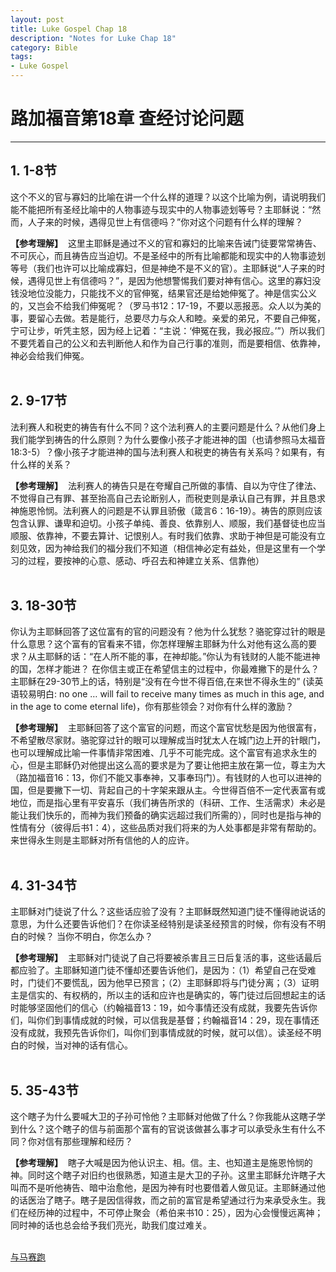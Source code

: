 ```yaml
--- 
layout: post
title: Luke Gospel Chap 18
description: "Notes for Luke Chap 18"
category: Bible
tags: 
- Luke Gospel
---
```


# 路加福音第18章 查经讨论问题

----------------

## 1. 1-8节<br>

这个不义的官与寡妇的比喻在讲一个什么样的道理？以这个比喻为例，请说明我们能不能把所有圣经比喻中的人物事迹与现实中的人物事迹划等号？主耶稣说：“然而，人子来的时候，遇得见世上有信德吗？”你对这个问题有什么样的理解？<br>

**【参考理解】** &nbsp;这里主耶稣是通过不义的官和寡妇的比喻来告诫门徒要常常祷告、不可灰心，而且祷告应当迫切。不是圣经中的所有比喻都能和现实中的人物事迹划等号（我们也许可以比喻成寡妇，但是神绝不是不义的官）。主耶稣说“人子来的时候，遇得见世上有信德吗？”，是因为他想警惕我们要对神有信心。这里的寡妇没钱没地位没能力，只能找不义的官伸冤，结果官还是给她伸冤了。神是信实公义的，又岂会不给我们伸冤呢？（罗马书12：17-19，不要以恶报恶。众人以为美的事，要留心去做。若是能行，总要尽力与众人和睦。亲爱的弟兄，不要自己伸冤，宁可让步，听凭主怒，因为经上记着：“主说：‘伸冤在我，我必报应。’”）所以我们不要凭着自己的公义和去判断他人和作为自己行事的准则，而是要相信、依靠神，神必会给我们伸冤。<br><br>

## 2. 9-17节<br>

法利赛人和税吏的祷告有什么不同？这个法利赛人的主要问题是什么？从他们身上我们能学到祷告的什么原则？为什么要像小孩子才能进神的国（也请参照马太福音18:3-5）？像小孩子才能进神的国与法利赛人和税吏的祷告有关系吗？如果有，有什么样的关系？<br>

**【参考理解】** &nbsp;法利赛人的祷告只是在夸耀自己所做的事情、自以为守住了律法、不觉得自己有罪、甚至抬高自己去论断别人，而税吏则是承认自己有罪，并且恳求神施恩怜悯。法利赛人的问题是不认罪且骄傲（箴言6：16-19）。祷告的原则应该包含认罪、谦卑和迫切。小孩子单纯、善良、依靠别人、顺服，我们基督徒也应当顺服、依靠神，不要去算计、记恨别人。有时我们依靠、求助于神但是可能没有立刻见效，因为神给我们的福分我们不知道（相信神必定有益处，但是这里有一个学习的过程，要按神的心意、感动、呼召去和神建立关系、信靠他）<br><br>

## 3. 18-30节<br>

你认为主耶稣回答了这位富有的官的问题没有？他为什么犹愁？骆驼穿过针的眼是什么意思？这个富有的官看来不错，你怎样理解主耶稣为什么对他有这么高的要求？从主耶稣的话：“在人所不能的事，在神却能。”你认为有钱财的人能不能进神的国，怎样才能进？ 在你信主或正在希望信主的过程中，你最难撇下的是什么？主耶稣在29-30节上的话，特别是“没有在今世不得百倍,在来世不得永生的” (读英语较易明白: no one … will fail to receive many times as much in this age, and in the age to come eternal life)，你有那些领会？对你有什么样的激励？<br>

**【参考理解】** &nbsp;主耶稣回答了这个富官的问题，而这个富官忧愁是因为他很富有，不希望散尽家财。骆驼穿过针的眼可以理解成当时犹太人在城门边上开的针眼门，也可以理解成比喻一件事情非常困难、几乎不可能完成。这个富官有追求永生的心，但是主耶稣仍对他提出这么高的要求是为了要让他把主放在第一位，尊主为大（路加福音16：13，你们不能又事奉神，又事奉玛门）。有钱财的人也可以进神的国，但是要撇下一切、背起自己的十字架来跟从主。今世得百倍不一定代表富有或地位，而是指心里有平安喜乐（我们祷告所求的（科研、工作、生活需求）未必是能让我们快乐的，而神为我们预备的确实远超过我们所需的），同时也是指与神的性情有分（彼得后书1：4），这些品质对我们将来的为人处事都是非常有帮助的。来世得永生则是主耶稣对所有信他的人的应许。<br><br>

## 4. 31-34节<br>

主耶稣对门徒说了什么？这些话应验了没有？主耶稣既然知道门徒不懂得祂说话的意思，为什么还要告诉他们？在你读圣经特别是读圣经预言的时候，你有没有不明白的时候？ 当你不明白，你怎么办？<br>

**【参考理解】** &nbsp;主耶稣对门徒说了自己将要被杀害且三日后复活的事，这些话最后都应验了。主耶稣知道门徒不懂却还要告诉他们，是因为：（1）希望自己在受难时，门徒们不要慌乱，因为他早已预言；（2）主耶稣即将与门徒分离；（3）证明主是信实的、有权柄的，所以主的话和应许也是确实的，等门徒过后回想起主的话时能够坚固他们的信心（约翰福音13：19，如今事情还没有成就，我要先告诉你们，叫你们到事情成就的时候，可以信我是基督；约翰福音14：29，现在事情还没有成就，我预先告诉你们，叫你们到事情成就的时候，就可以信）。读圣经不明白的时候，当对神的话有信心。<br><br>

## 5. 35-43节<br>

这个瞎子为什么要喊大卫的子孙可怜他？主耶稣对他做了什么？你我能从这瞎子学到什么？这个瞎子的信与前面那个富有的官说该做甚么事才可以承受永生有什么不同？你对信有那些理解和经历？<br>

**【参考理解】** &nbsp;瞎子大喊是因为他认识主、相。信。主、也知道主是施恩怜悯的神。同时这个瞎子对旧约也很熟悉，知道主是大卫的子孙。这里主耶稣允许瞎子大叫而不是听他祷告、暗中治愈他，是因为神有时也要借着人做见证。主耶稣通过他的话医治了瞎子。瞎子是因信得救，而之前的富官是希望通过行为来承受永生。我们在经历神的过程中，不可停止聚会（希伯来书10：25），因为心会慢慢远离神；同时神的话也总会给予我们亮光，助我们度过难关。<br><br>

[与马赛跑](http://www.racingwithhorse.org/t/56#reply0)
